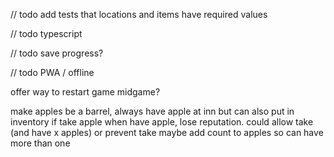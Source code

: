 

// todo add tests that locations and items have required values

// todo typescript

// todo save progress?

// todo PWA / offline

offer way to restart game midgame?

make apples be a barrel, always have apple at inn but can also put in inventory
if take apple when have apple, lose reputation. could allow take (and have x apples) or prevent take
maybe add count to apples so can have more than one
